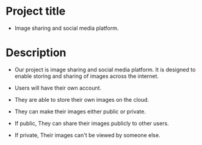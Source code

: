 # Project title

- Image sharing and social media platform.

# Description

- Our project is image sharing and social media platform.
  It is designed to enable storing and sharing of images across the internet.

- Users will have their own account.
- They are able to store their own images
  on the cloud.
- They can make their images either public or private.
- If public, They can share their images publicly to other users.
- If private, Their images can't be viewed by someone else.
